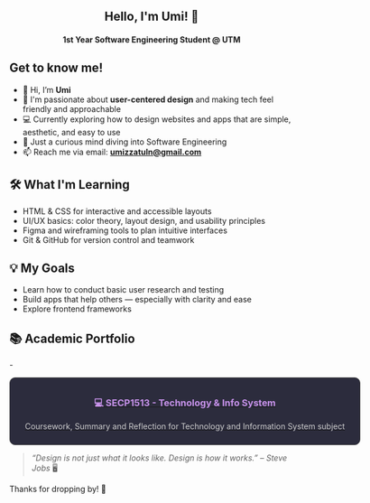 <h2 align="center">Hello, I'm Umi! 🌸</h2>
<h4 align="center">1st Year Software Engineering Student @ UTM</h4>

## Get to know me!

- 👋 Hi, I’m **Umi**  
- 🎨 I'm passionate about **user-centered design** and making tech feel friendly and approachable  
- 💻 Currently exploring how to design websites and apps that are simple, aesthetic, and easy to use  
- 🧠 Just a curious mind diving into Software Engineering  
- 📫 Reach me via email: **umizzatuln@gmail.com**


## 🛠️ What I'm Learning

- HTML & CSS for interactive and accessible layouts  
- UI/UX basics: color theory, layout design, and usability principles  
- Figma and wireframing tools to plan intuitive interfaces  
- Git & GitHub for version control and teamwork


## 💡 My Goals
  
- Learn how to conduct basic user research and testing  
- Build apps that help others — especially with clarity and ease  
- Explore frontend frameworks

## 📚 Academic Portfolio

-<a href="https://github.com/UmiIzzatulN/SECP1513-Technology-and-Information-System" target="_blank">
  <div align="center" style="width: 600px; border: 1px solid #444; border-radius: 10px; background-color: #2c2c3d; padding: 10px;">
    <h3 style="color: #c792ea;">💻 SECP1513 - Technology & Info System</h3>
    <p style="color: #ccc;">Coursework, Summary and Reflection for Technology and Information System subject</p>
  </div>
</a>


> _“Design is not just what it looks like. Design is how it works.” – Steve Jobs_ 🖥️

Thanks for dropping by! 🌸
